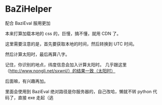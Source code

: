 # BaZiHelper
配合 BaziEval 服用更加

本来打算加载本地的 css 的，巨慢，搞不懂，就用 CDN 了。

这里需要注意的是，首先要获取本地的时间，然后转换到 UTC 时间。

然后计算太阳时，最后再算八字。

记住，你识别的地点，纬度信息会加入计算太阳时。
几乎跟这里（http://www.nongli.net/sxwnl/）的结果一致（太阳时）

后面嘛，有兴趣再加。

里面会使用到 BaziEval 绝对路径是你服务器的，自己改哈，懒就不转 python 代码了，直接 exe 走起（逃
